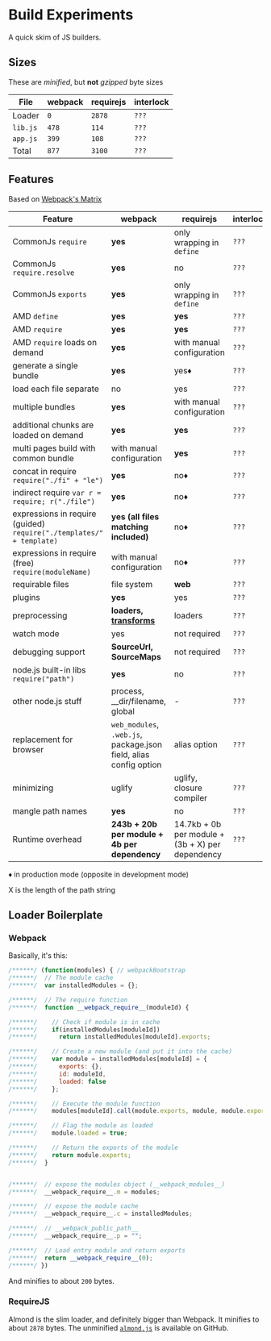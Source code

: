 Build Experiments
=================

A quick skim of JS builders.

## Sizes

These are _minified_, but **not** _gzipped_ byte sizes

| File | webpack | requirejs | interlock |
|------|---------|-----------|-----------|
| Loader    | `0`   | `2878`  | `???` |
| `lib.js`  | `478` | `114`   | `???` |
| `app.js`  | `399` | `108`   | `???` |
| Total     | `877` | `3100`  | `???` |

## Features

Based on [Webpack's Matrix](http://webpack.github.io/docs/comparison.html)

| Feature | webpack | requirejs | interlock |
|---------|---------|-----------|-----------|
| CommonJs `require` | **yes** | only wrapping in `define` | `???` |
| CommonJs `require.resolve` | **yes** | no | `???` |
| CommonJs `exports` | **yes** | only wrapping in `define` | `???` |
| AMD `define` | **yes** | **yes** | `???` |
| AMD `require` | **yes** | **yes** | `???` |
| AMD `require` loads on demand | **yes** | with manual configuration | `???` |
| generate a single bundle | **yes** | yes♦ | `???` |
| load each file separate | no | yes | `???` |
| multiple bundles | **yes** | with manual configuration | `???` |
| additional chunks are loaded on demand | **yes** | **yes** | `???` |
| multi pages build with common bundle | with manual configuration | **yes** | `???` |
| concat in require `require("./fi" + "le")` | **yes** | no♦ | `???` |
| indirect require `var r = require; r("./file")` | **yes** | no♦ | `???` |
| expressions in require (guided) `require("./templates/" + template)` | **yes (all files matching included)** | no♦ | `???` |
| expressions in require (free) `require(moduleName)` | with manual configuration | no♦ | `???` |
| requirable files | file system | **web** | `???` |
| plugins | **yes** | yes | `???` |
| preprocessing | **loaders, [transforms](https://github.com/webpack/transform-loader)** | loaders | `???` |
| watch mode | yes | not required | `???` |
| debugging support | **SourceUrl, SourceMaps** | not required | `???` |
| node.js built-in libs `require("path")` | **yes** | no | `???` |
| other node.js stuff | process, __dir/filename, global | - | `???` |
| replacement for browser | `web_modules`, `.web.js`, package.json field, alias config option | alias option | `???` |
| minimizing | uglify | uglify, closure compiler | `???` |
| mangle path names | **yes** | no | `???` |
| Runtime overhead | **243b + 20b per module + 4b per dependency** | 14.7kb + 0b per module + (3b + X) per dependency | `???` |

♦ in production mode (opposite in development mode)

X is the length of the path string

## Loader Boilerplate

### Webpack

Basically, it's this:

```js
/******/ (function(modules) { // webpackBootstrap
/******/  // The module cache
/******/  var installedModules = {};

/******/  // The require function
/******/  function __webpack_require__(moduleId) {

/******/    // Check if module is in cache
/******/    if(installedModules[moduleId])
/******/      return installedModules[moduleId].exports;

/******/    // Create a new module (and put it into the cache)
/******/    var module = installedModules[moduleId] = {
/******/      exports: {},
/******/      id: moduleId,
/******/      loaded: false
/******/    };

/******/    // Execute the module function
/******/    modules[moduleId].call(module.exports, module, module.exports, __webpack_require__);

/******/    // Flag the module as loaded
/******/    module.loaded = true;

/******/    // Return the exports of the module
/******/    return module.exports;
/******/  }


/******/  // expose the modules object (__webpack_modules__)
/******/  __webpack_require__.m = modules;

/******/  // expose the module cache
/******/  __webpack_require__.c = installedModules;

/******/  // __webpack_public_path__
/******/  __webpack_require__.p = "";

/******/  // Load entry module and return exports
/******/  return __webpack_require__(0);
/******/ })
```

And minifies to about `200` bytes.

### RequireJS

Almond is the slim loader, and definitely bigger than Webpack.
It minifies to about `2878` bytes. The unminified
[`almond.js`](https://github.com/jrburke/almond/blob/master/almond.js) is
available on GitHub.
